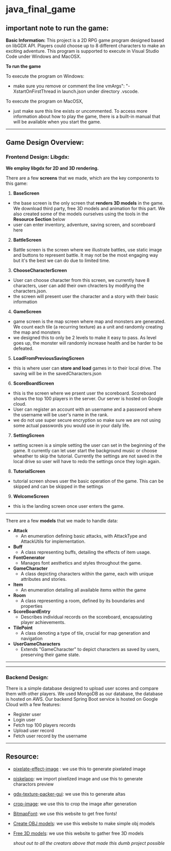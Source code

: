 # java_final_game

## important note to run the game:

**Basic Information:**
This project is a 2D RPG game program designed based on libGDX API. Players could choose up to 8 different characters to make an exciting adventure. This program is supported to execute in Visual Studio Code under Windows and MacOSX. 


**To run the game**

To execute the program on Windows:
-  make sure you remove or comment the line vmArgs": "-XstartOnFirstThread in launch.json under directory .vscode. 


To execute the program on MacOSX, 
- just make sure this line exists or uncommented. To access more information about how to play the game, there is a built-in manual that will be available when you start the game. 

 
----------

## Game Design Overview: 

### Frontend Design: Libgdx: 

**We employ libgdx for 2D and 3D rendering.** 

There are a few **screens** that we made, which are the key components to this game:

1. **BaseScreen**
- the base screen is the only screen that **renders 3D models** in the game. We download third party, free 3D models and animation for this part. We also created some of the models ourselves using the tools in the **Resource Section** below 
- user can enter inventory, adventure, saving screen, and scoreboard here

2. **BattleScreen**
- Battle screen is the screen where we illustrate battles, use static image and buttons to represent battle. It may not be the most engaging way but it's the best we can do due to limited time.

3. **ChooseCharacterScreen**
- User can choose character from this screen, we currently have 8 characters, user can add their own chracters by modifying the characters.json. 
- the screen will present user the character and a story with their basic information 

4. **GameScreen**
- game screen is the map screen where map and monsters are generated. We count each tile (a recurring texture) as a unit and randomly creating the map and monsters
- we designed this to only be 2 levels to make it easy to pass. As level goes up, the monster will randomly increase health and be harder to be defeated. 

5. **LoadFromPreviousSavingScreen**
- this is where user can **store and load** games in to their local drive. The saving will be in the savedCharacters.json

6. **ScoreBoardScreen**
- this is the screen where we prsent user the scoreboard. Scoreboard shows the top 100 players in the server. Our server is hosted on Google cloud. 
- User can register an account with an username and a password where the username will be user's name in the rank. 
- we do not use super secure encryption so make sure we are not using some actual passwords you would use in your daily life. 

7. **SettingScreen**
- setting screen is a simple setting the user can set in the beginning of the game. It currently can let user start the background music or choose wheather to skip the tutorial. Currently the settings are not saved in the local drive so user will have to redo the settings once they login again. 

8. **TutorialScreen**
- tutorial screen shows user the basic operation of the game. This can be skipped and can be skipped in the settings

9. **WelcomeScreen**
- this is the landing screen once user enters the game. 

----------

There are a few **models** that we made to handle data:
- **Attack**
  - An enumeration defining basic attacks, with AttackType and AttackUtils for implementation.
- **Buff**
    - A class representing buffs, detailing the effects of item usage.
- **FontGenerator**
    - Manages font aesthetics and styles throughout the game.
- **GameCharacter**
    - A class depicting characters within the game, each with unique attributes and stories. 
- **Item**
    - An enumeration detailing all available items within the game
- **Room**
    - A class representing a room, defined by its boundaries and properties
- **ScoreBoardEntry**
    - Describes individual records on the scoreboard, encapsulating player achievements.
- **TilePoint**
    - A class denoting a type of tile, crucial for map generation and navigation
- **UserGameCharacters**
    - Extends "GameCharacter" to depict characters as saved by users, preserving their game state. 

----------
----------

### Backend Design:

There is a simple database designed to upload user scores and compare them with other players. 
We used MongoDB as our database, the database is hosted on AWS.
Our backend Spring Boot service is hosted on Google Cloud with a few features:

- Register user
- Login user
- Fetch top 100 players records
- Upload user record
- Fetch user record by the username

----------

## Resource:
- [pixelate-effect-image](https://pinetools.com/pixelate-effect-image) : we use this to generate pixelated image
- [piskelapp](https://www.piskelapp.com/p/create/sprite): we import pixelized image and use this to generate charactors preview
- [gdx-texture-packer-gui](https://github.com/crashinvaders/gdx-texture-packer-gui): we use this to generate altas
- [crop-image](https://imageresizer.com/crop-image/editor): we use this to crop the image after generation
- [BitmapFont](https://www.dafont.com/bitmap.php): we use this website to get free fonts!
- [Create OBJ models](https://www.figuro.io/Designer): we use this website to make simple obj models
- [Free 3D models](https://www.turbosquid.com/Search/3D-Models/free/obj): we use this website to gather free 3D models

  *shout out to all the creators above that made this dumb project possible*
